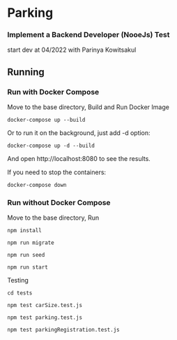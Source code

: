 # Parking

### Implement a Backend Developer (NooeJs) Test

start dev at 04/2022 with Parinya Kowitsakul



## Running

### Run with Docker Compose
Move to the base directory, Build and Run Docker Image

```bashxxxx
docker-compose up --build
```

Or to run it on the background, just add -d option:

```bashxxxx
docker-compose up -d --build
```

And open http://localhost:8080 to see the results.

If you need to stop the containers:

```bashxxxx
docker-compose down
```

### Run without Docker Compose

Move to the base directory, Run 
```bashxxxx
npm install

npm run migrate

npm run seed

npm run start
```

Testing
```bashxxxx
cd tests

npm test carSize.test.js

npm test parking.test.js

npm test parkingRegistration.test.js
```
